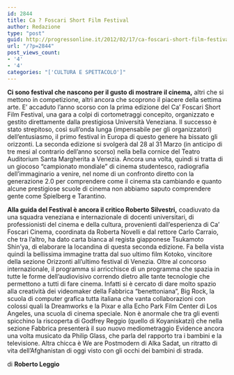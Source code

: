 ```yaml
---
id: 2844
title: Ca ? Foscari Short Film Festival
author: Redazione
type: "post"
guid: http://progressonline.it/2012/02/17/ca-foscari-short-film-festival/
url: "/?p=2844"
post_views_count:
- '4'
- '4'
categories: "['CULTURA E SPETTACOLO']"
---
```


**Ci sono festival che nascono per il gusto di mostrare il cinema,** altri che si mettono in competizione, altri ancora che scoprono il piacere della settima arte. E’ accaduto l’anno scorso con la prima edizione del Ca’ Foscari Short Film Festival, una gara a colpi di cortometraggi concepito, organizzato e gestito direttamente dalla prestigiosa Università Veneziana. Il successo è stato strepitoso, così sull’onda lunga (impensabile per gli organizzatori) dell’entusiasmo, il primo festival in Europa di questo genere ha bissato gli orizzonti. La seconda edizione si svolgerà dal 28 al 31 Marzo (in anticipo di tre mesi al contrario dell’anno scorso) nella bella cornice del Teatro Auditorium Santa Margherita a Venezia. Ancora una volta, quindi si tratta di un giocoso “campionato mondiale” di cinema studentesco, radiografia dell’immaginario a venire, nel nome di un confronto diretto con la generazione 2.0 per comprendere come il cinema sta cambiando e quanto alcune prestigiose scuole di cinema non abbiamo saputo comprendere gente come Spielberg e Tarantino.

**Alla guida del Festival è ancora il critico Roberto Silvestri,** coadiuvato da una squadra veneziana e internazionale di docenti universitari, di professionisti del cinema e della cultura, provenienti dall’esperienza di Ca’ Foscari Cinema, coordinata da Roberta Novelli e dal rettore Carlo Carraio, che tra l’altro, ha dato carta bianca al regista giapponese Tsukamoto Shin’ya, di elaborare la locandina di questa seconda edizione. Fa bella vista quindi la bellissima immagine tratta dal suo ultimo film Kotoko, vincitore della sezione Orizzonti all’ultimo festival di Venezia. Oltre al concorso internazionale, il programma si arricchisce di un programma che spazia in tutte le forme dell’audiovisivo correndo dietro alle tante tecnologie che permettono a tutti di fare cinema. Infatti si è cercato di dare molto spazio alla creatività dei videomaker della Fabbrica “benettoniana”, Big Rock, la scuola di computer grafica tutta italiana che vanta collaborazioni con colossi quali la Dreamworks e la Pixar e alla Echo Park Film Center di Los Angeles, una scuola di cinema speciale. Non è anormale che tra gli eventi spicchino la riscoperta di Godfrey Reggio (quello di Koyaniskatzi) che nella sezione Fabbrica presenterà il suo nuovo mediometraggio Evidence ancora una volta musicato da Philip Glass, che parla del rapporto tra i bambini e la televisione. Altra chicca è We are Postmodern di Alka Sadat, un ritratto di vita dell’Afghanistan di oggi visto con gli occhi dei bambini di strada.

di **Roberto Leggio**